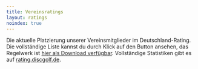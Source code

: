 ```yaml
---
title: Vereinsratings
layout: ratings
noindex: true
---
```


Die aktuelle Platzierung unserer Vereinsmitglieder im Deutschland-Rating. Die vollständige Liste kannst du durch Klick auf den Button ansehen, das Regelwerk ist [hier als Download verfügbar](https://www.discgolf.de/wp-content/uploads/2023/08/20230815-d-rating-regelwerk-v7.pdf). Vollständige Statistiken gibt es auf [rating.discgolf.de](https://rating.discgolf.de).
